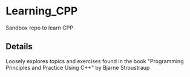 # Learning_CPP
Sandbox repo to learn CPP

## Details
Loosely explores topics and exercises found in the book "Programming Principles and Practice Using C++" by Bjarne Stroustraup
